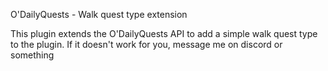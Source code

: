 O'DailyQuests - Walk quest type extension

This plugin extends the O'DailyQuests API to add a simple walk quest type to the plugin.
If it doesn't work for you, message me on discord or something
